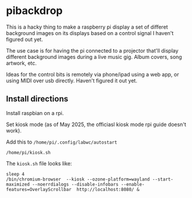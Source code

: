 # pibackdrop

This is a hacky thing to make a raspberry pi display a set of differet background images on its displays based on a control signal I haven't figured out yet.

The use case is for having the pi connected to a projector that'll display different background images during a live music gig. Album covers, song artwork, etc.

Ideas for the control bits is remotely via phone/ipad using a web app, or using MIDI over usb directly. Haven't figured it out yet.


## Install directions

Install raspbian on a rpi. 

Set kiosk mode (as of May 2025, the officiasl kiosk mode rpi guide doesn't work).

Add this to `/home/pi/.config/labwc/autostart`

```
/home/pi/kiosk.sh
```

The `kiosk.sh` file looks like:

```
sleep 4
/bin/chromium-browser  --kiosk --ozone-platform=wayland --start-maximized --noerrdialogs --disable-infobars --enable-features=OverlayScrollbar  http://localhost:8080/ &
```
